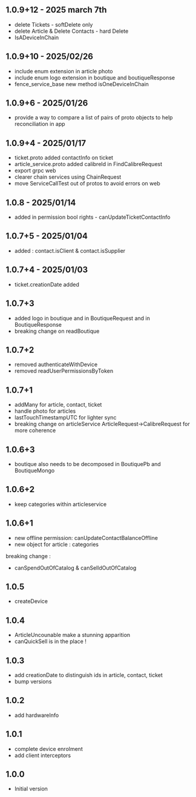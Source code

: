 ## 1.0.9+12 - 2025 march 7th
- delete Tickets - softDelete only 
- delete Article & Delete Contacts - hard Delete 
- IsADeviceInChain

## 1.0.9+10 - 2025/02/26

- include enum extension in article photo
- include enum logo extension in boutique and boutiqueResponse
- fence_service_base new method isOneDeviceInChain

## 1.0.9+6 - 2025/01/26

- provide a way to compare a list of pairs of proto objects to help reconciliation in app

## 1.0.9+4 - 2025/01/17

- ticket.proto added contactInfo on ticket 
- article_service.proto added calibreId in FindCalibreRequest
- export grpc web
- clearer chain services using ChainRequest 
- move ServiceCallTest out of protos to avoid errors on web

## 1.0.8 - 2025/01/14

- added in permission bool rights - canUpdateTicketContactInfo

## 1.0.7+5 - 2025/01/04

- added : contact.isClient & contact.isSupplier

## 1.0.7+4 - 2025/01/03

- ticket.creationDate added

## 1.0.7+3

- added logo in boutique and in BoutiqueRequest and in BoutiqueResponse
- breaking change on readBoutique

## 1.0.7+2

- removed authenticateWithDevice
- removed readUserPermissionsByToken

## 1.0.7+1

- addMany for article, contact, ticket
- handle photo for articles
- lastTouchTimestampUTC for lighter sync
- breaking change on articleService ArticleRequest->CalibreRequest for more coherence

## 1.0.6+3

- boutique also needs to be decomposed in BoutiquePb and BoutiqueMongo 

## 1.0.6+2

- keep categories within articleservice

## 1.0.6+1

- new offline permission: canUpdateContactBalanceOffline
- new object for article : categories

breaking change : 
- canSpendOutOfCatalog & canSelldOutOfCatalog

## 1.0.5

- createDevice

## 1.0.4

- ArticleUncounable make a stunning apparition
- canQuickSell is in the place !

## 1.0.3

- add creationDate to distinguish ids in article, contact, ticket
- bump versions

## 1.0.2

- add hardwareInfo

## 1.0.1

- complete device enrolment
- add client interceptors

## 1.0.0

- Initial version

